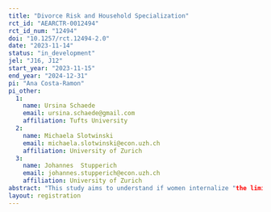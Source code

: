 ```yaml
---
title: "Divorce Risk and Household Specialization"
rct_id: "AEARCTR-0012494"
rct_id_num: "12494"
doi: "10.1257/rct.12494-2.0"
date: "2023-11-14"
status: "in_development"
jel: "J16, J12"
start_year: "2023-11-15"
end_year: "2024-12-31"
pi: "Ana Costa-Ramon"
pi_other:
  1:
    name: Ursina Schaede
    email: ursina.schaede@gmail.com
    affiliation: Tufts University
  2:
    name: Michaela Slotwinski
    email: michaela.slotwinski@econ.uzh.ch
    affiliation: University of Zurich
  3:
    name: Johannes  Stupperich
    email: johannes.stupperich@econ.uzh.ch
    affiliation: University of Zurich
abstract: "This study aims to understand if women internalize "the limited commitment problem" — that is, the risk of divorce and the consequences of household specialization in the event of divorce — when considering their future financial situation and making decisions about household specialization. To do this, we randomize exposure to a (real) divorce experience through a brief testimonial video that highlights women's experiences and decision-making regarding divorce-associated financial risks and household specialization. We measure whether exposure to a divorce experience can shift women’s perception of divorce risk and divorce-related financial risks. Additionally, we measure whether this exposure may change women’s willingness to take preventive measures to mitigate these risks."
layout: registration
---
```


